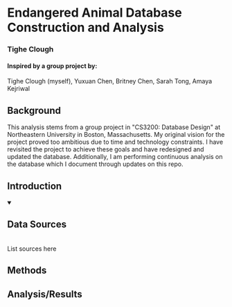 # Endangered Animal Database Construction and Analysis
### Tighe Clough

#### Inspired by a group project by:
Tighe Clough (myself), Yuxuan Chen, Britney Chen, Sarah Tong, Amaya Kejriwal

## Background

This analysis stems from a group project in "CS3200: Database Design" at Northeastern University in Boston, Massachusetts. My original vision for the project proved too ambitious due to time and technology constraints. I have revisited the project to achieve these goals and have redesigned and updated the database. Additionally, I am performing continuous analysis on the database which I document through updates on this repo.

## Introduction

<details open>
<summary>

## Data Sources

</summary>

<br>
List sources here
</details>

## Methods

## Analysis/Results
